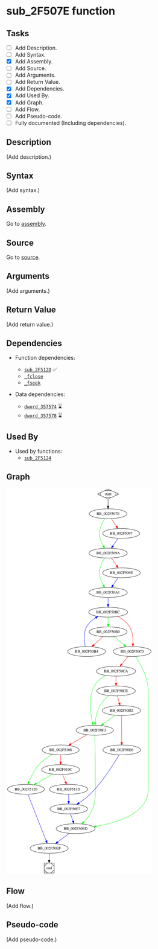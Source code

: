 # sub_2F507E function

## Tasks

- [ ] Add Description.
- [ ] Add Syntax.
- [X] Add Assembly.
- [ ] Add Source.
- [ ] Add Arguments.
- [ ] Add Return Value.
- [X] Add Dependencies.
- [X] Add Used By.
- [X] Add Graph.
- [ ] Add Flow.
- [ ] Add Pseudo-code.
- [ ] Fully documented (Including dependencies).

## Description

(Add description.)

## Syntax

(Add syntax.)

## Assembly

Go to [assembly](../asm/sub_2F507E.asm).

## Source

Go to [source](../cc/sub_2F507E.cc).

## Arguments

(Add arguments.)

## Return Value

(Add return value.)

## Dependencies

* Function dependencies:
  * [`sub_2F512D`](sub_2F512D.md) ✅
  * [`_fclose`](_fclose.md)
  * [`_fseek`](_fseek.md)

* Data dependencies:
  * [`dword_357574`](dword_357574.md) ⌛
  * [`dword_357578`](dword_357578.md) ⌛

## Used By

* Used by functions:
  * [`sub_2F5124`](sub_2F5124.md)

## Graph

![sub_2F507E Graph](../svg/sub_2F507E.svg "sub_2F507E Graph")

## Flow

(Add flow.)

## Pseudo-code

(Add pseudo-code.)


